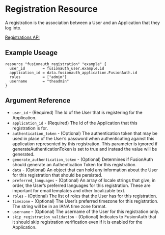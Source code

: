 # Registration Resource

A registration is the association between a User and an Application that they log into. 

[Registrations API](https://fusionauth.io/docs/v1/tech/apis/registrations)

## Example Useage

```hcl
resource "fusionauth_registration" "example" {
  user_id        = fusionauth_user.example.id
  application_id = data.fusionauth_application.FusionAuth.id
  roles          = ["admin"]
  username       = "theadmin"
}
```

## Argument Reference

* `user_id` - (Required) The Id of the User that is registering for the Application.
* `application_id` - (Required) The Id of the Application that this registration is for.
* `authentication_token` - (Optional) The authentication token that may be used in place of the User’s password when authenticating against this application represented by this registration. This parameter is ignored if generateAuthenticationToken is set to true and instead the value will be generated.
* `generate_authentication_token` - (Optional) Determines if FusionAuth should generate an Authentication Token for this registration.
* `data` - (Optional) An object that can hold any information about the User for this registration that should be persisted.
* `preferred_languages` - (Optional) An array of locale strings that give, in order, the User’s preferred languages for this registration. These are important for email templates and other localizable text.
* `roles` - (Optional) The list of roles that the User has for this registration.
* `timezone` - (Optional) The User’s preferred timezone for this registration. The string will be in an IANA time zone format.
* `username` - (Optional) The username of the User for this registration only.
* `skip_registration_validation` - (Optional) Indicates to FusionAuth that it should skip registration verification even if it is enabled for the Application.